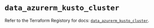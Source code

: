 # `data_azurerm_kusto_cluster`

Refer to the Terraform Registory for docs: [`data_azurerm_kusto_cluster`](https://www.terraform.io/docs/providers/azurerm/d/kusto_cluster).
